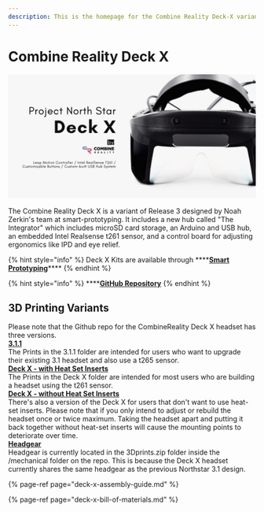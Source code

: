 ```yaml
---
description: This is the homepage for the Combine Reality Deck-X variant of Northstar.
---
```


# Combine Reality Deck X

![](../../.gitbook/assets/unknown-4.png)

The Combine Reality Deck X is a variant of Release 3 designed by Noah Zerkin's team at smart-prototyping. It includes a new hub called "The Integrator" which includes microSD card storage, an Arduino and USB hub, an embedded Intel Realsense t261 sensor, and a control board for adjusting ergonomics like IPD and eye relief. 

{% hint style="info" %}
Deck X Kits are available through ****[**Smart Prototyping**](https://www.smart-prototyping.com/AR-VR-MR-XR/AR-VR-Kits-Bundles)\*\*\*\*
{% endhint %}

{% hint style="info" %}
\*\*\*\*[**GitHub Repository**](https://github.com/CombineReality/ProjectNorthStar)
{% endhint %}

## 3D Printing Variants

Please note that the Github repo for the CombineReality Deck X headset has three versions.   
[**3.1.1**](https://github.com/CombineReality/ProjectNorthStar/tree/master/Mechanical/CombineReality_Variants/3.1.1)  
The Prints in the 3.1.1 folder are intended for users who want to upgrade their existing 3.1 headset and also use a t265 sensor.  
[**Deck X - with Heat Set Inserts**](https://github.com/CombineReality/ProjectNorthStar/tree/master/Mechanical/CombineReality_Variants/Deck_X)  
 The Prints in the Deck X folder are intended for most users who are building a headset using the t261 sensor.   
[**Deck X - without Heat Set Inserts**](https://github.com/CombineReality/ProjectNorthStar/tree/master/Mechanical/CombineReality_Variants/Deck_X_Without_Threaded_Inserts)  
There's also a version of the Deck X for users that don't want to use heat-set inserts. Please note that if you only intend to adjust or rebuild the headset once or twice maximum. Taking the headset apart and putting it back together without heat-set inserts will cause the mounting points to deteriorate over time.   
[**Headgear**](https://github.com/CombineReality/ProjectNorthStar/blob/master/Mechanical/3D%20Prints.zip)  
Headgear is currently located in the 3Dprints.zip folder inside the /mechanical folder on the repo. This is because the Deck X headset currently shares the same headgear as the previous Northstar 3.1 design.

 

{% page-ref page="deck-x-assembly-guide.md" %}

{% page-ref page="deck-x-bill-of-materials.md" %}





